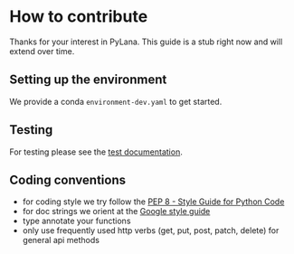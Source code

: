 # How to contribute

Thanks for your interest in PyLana. This guide is a stub right now and will extend over time.

## Setting up the environment

We provide a conda `environment-dev.yaml` to get started.

## Testing

For testing please see the [test documentation](tests/README.md). 

## Coding conventions

* for coding style we try follow the [PEP 8 - Style Guide for Python Code](https://www.python.org/dev/peps/pep-0008/)
* for doc strings we orient at the [Google style guide](http://google.github.io/styleguide/pyguide.html#38-comments-and-docstrings)
* type annotate your functions
* only use frequently used http verbs (get, put, post, patch, delete) for general api methods
